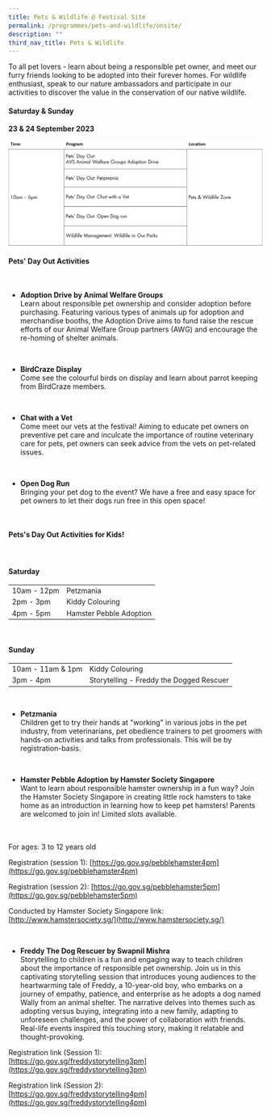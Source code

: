 ```yaml
---
title: Pets & Wildlife @ Festival Site
permalink: /programmes/pets-and-wildlife/onsite/
description: ""
third_nav_title: Pets & Wildlife
---
```

To all pet lovers - learn about being a responsible pet owner, and meet our furry friends looking to be adopted into their furever homes. For wildlife enthusiast, speak to our nature ambassadors and participate in our activities to discover the value in the conservation of our native wildlife.



#### Saturday &amp; Sunday <br>
**23 &amp; 24 September 2023**


![Pets &amp; Wildlife at Festival Site](/images/pets%20&amp;%20wildlife_os.jpg)


#### Pets'  Day Out Activities

<br>

* **Adoption Drive by Animal Welfare Groups** <br> Learn about responsible pet ownership and consider adoption before purchasing. Featuring various types of animals up for adoption and merchandise booths, the Adoption Drive aims to fund raise the rescue efforts of our Animal Welfare Group partners (AWG) and encourage the re-homing of shelter animals.

<br>

* **BirdCraze Display** <br>
Come see the colourful birds on display and learn about parrot keeping from BirdCraze members.

<br>

* **Chat with a Vet** <br> Come meet our vets at the festival! Aiming to educate pet owners on preventive pet&nbsp;care and inculcate the importance of routine&nbsp;veterinary care for pets,&nbsp;pet owners can seek advice from the vets on pet-related issues.

<br>

* **Open Dog Run** <br> Bringing your pet dog to the event? We have a free and easy space for pet owners to let their dogs run free in this open space!

<br>


#### Pets's Day Out Activities for Kids!

<br>


#### Saturday

|   |  |
| -------- | -------- | 
| 10am - 12pm     | Petzmania   | 
| 2pm - 3pm | Kiddy Colouring |
4pm - 5pm | Hamster Pebble Adoption |

<br>

#### Sunday

|   |  |
| -------- | -------- | 
| 10am - 11am &amp; 1pm | Kiddy Colouring |
| 3pm - 4pm | Storytelling - Freddy the Dogged Rescuer |

<br>

* **Petzmania** <br> Children get to try their hands at "working" in various jobs in the pet industry, from veterinarians, pet obedience trainers to pet groomers with hands-on activities and talks from professionals. This will be by registration-basis.

<br>

* **Hamster Pebble Adoption by Hamster Society Singapore** <br> Want to learn about responsible hamster ownership in a fun way? Join the Hamster Society Singapore in creating little rock hamsters to take home as an introduction in learning how to keep pet hamsters! Parents are welcomed to join in! Limited slots available.
<br> 
<br>For ages: 3 to 12 years old
<br>

Registration (session 1): [https://go.gov.sg/pebblehamster4pm](https://go.gov.sg/pebblehamster4pm)

Registration (session 2): [https://go.gov.sg/pebblehamster5pm](https://go.gov.sg/pebblehamster5pm)

Conducted by Hamster Society Singapore link: [http://www.hamstersociety.sg/](http://www.hamstersociety.sg/)


<br>


* **Freddy The Dog Rescuer by Swapnil Mishra**<br>Storytelling to children is a fun and engaging way to teach children about the importance of responsible pet ownership. Join us in this captivating storytelling session that introduces young audiences to the heartwarming tale of Freddy, a 10-year-old boy, who embarks on a journey of empathy, patience, and enterprise as he adopts a dog named Wally from an animal shelter. The narrative delves into themes such as adopting versus buying, integrating into a new family, adapting to unforeseen challenges, and the power of collaboration with friends. Real-life events inspired this touching story, making it relatable and thought-provoking.

Registration link (Session 1): <br> [https://go.gov.sg/freddystorytelling3pm](https://go.gov.sg/freddystorytelling3pm)

Registration link (Session 2): <br>
[https://go.gov.sg/freddystorytelling4pm](https://go.gov.sg/freddystorytelling4pm)